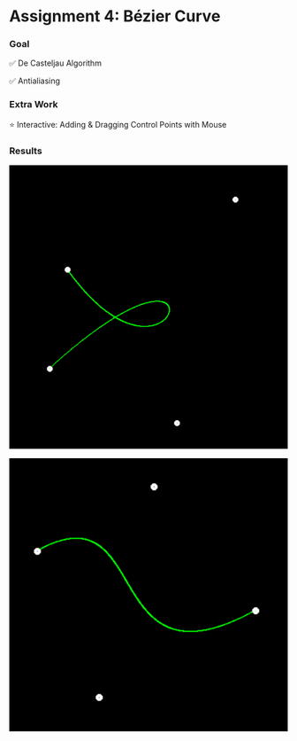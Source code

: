 # Assignment 4: Bézier Curve

### Goal

:white_check_mark: De Casteljau Algorithm

:white_check_mark: Antialiasing

### Extra Work

:star: Interactive: Adding & Dragging Control Points​ with Mouse

### Results

![](https://github.com/TaKeTube/GAMES-101/blob/master/Assignment4/code/results/1.png?raw=true)

![](https://github.com/TaKeTube/GAMES-101/blob/master/Assignment4/code/results/2.png?raw=true)